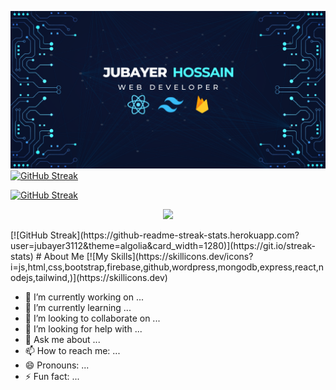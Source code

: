 ![My Image](Jubayer.png)
[![GitHub Streak](https://github-readme-streak-stats.herokuapp.com?user=jubayer3112&theme=algolia)](https://git.io/streak-stats)

<a href="https://git.io/streak-stats"><img src="https://github-readme-streak-stats.herokuapp.com?user=jubayer3112&theme=algolia&card_width=500" alt="GitHub Streak" /></a>
<p align="center">
    <a href="https://git.io/streak-stats"><img src="https://streak-stats.demolab.com?user=DenverCoder1"/></a>
</p>
[![GitHub Streak](https://github-readme-streak-stats.herokuapp.com?user=jubayer3112&theme=algolia&card_width=1280)](https://git.io/streak-stats)
# About Me
[![My Skills](https://skillicons.dev/icons?i=js,html,css,bootstrap,firebase,github,wordpress,mongodb,express,react,nodejs,tailwind,)](https://skillicons.dev)


- 🔭 I’m currently working on ...
- 🌱 I’m currently learning ...
- 👯 I’m looking to collaborate on ...
- 🤔 I’m looking for help with ...
- 💬 Ask me about ...
- 📫 How to reach me: ...
- 😄 Pronouns: ...
- ⚡ Fun fact: ...

